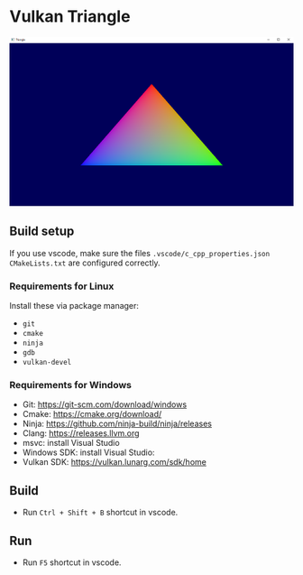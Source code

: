 # Vulkan Triangle

<img src="images/screenshot.png?raw=true" alt="Screenshot" height=300/>

## Build setup

If you use vscode, make sure the files `.vscode/c_cpp_properties.json` `CMakeLists.txt` are configured correctly.

### Requirements for Linux

Install these via package manager:

 - `git`
 - `cmake`
 - `ninja`
 - `gdb`
 - `vulkan-devel`

 ### Requirements for Windows

 - Git: https://git-scm.com/download/windows
 - Cmake: https://cmake.org/download/
 - Ninja: https://github.com/ninja-build/ninja/releases
 - Clang: https://releases.llvm.org
 - msvc: install Visual Studio
 - Windows SDK: install Visual Studio:
 - Vulkan SDK: https://vulkan.lunarg.com/sdk/home

## Build

 - Run  `Ctrl + Shift + B` shortcut in vscode.

## Run

 - Run `F5` shortcut in vscode.